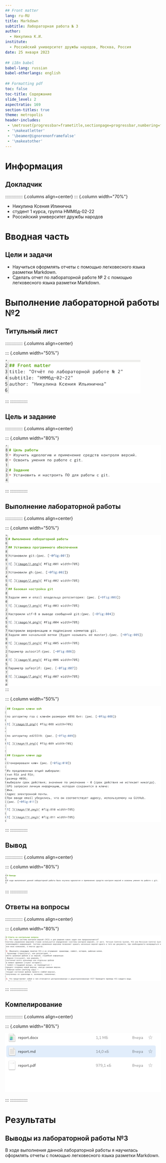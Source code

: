 ```yaml
---
## Front matter
lang: ru-RU
title: Markdown
subtitle: Лабораторная работа № 3
author:
  - Никулина К.И.
institute:
  - Российский университет дружбы народов, Москва, Россия
date: 25 января 2023

## i18n babel
babel-lang: russian
babel-otherlangs: english

## Formatting pdf
toc: false
toc-title: Содержание
slide_level: 2
aspectratio: 169
section-titles: true
theme: metropolis
header-includes:
 - \metroset{progressbar=frametitle,sectionpage=progressbar,numbering=fraction}
 - '\makeatletter'
 - '\beamer@ignorenonframefalse'
 - '\makeatother'
---
```


# Информация

## Докладчик

:::::::::::::: {.columns align=center}
::: {.column width="70%"}

  * Никулина Ксения Илинична
  * студент 1 курса, группа НММбд-02-22
  * Российский университет дружбы народов



# Вводная часть


## Цели и задачи

 - Научиться оформлять отчеты с помощью легковесного языка разметки Markdown. 
 - Сделать отчет по лабораторной работе № 2 с помощью легковесного языка разметки Markdown. 

# Выполнение лабораторной работы №2

## Титульный лист

:::::::::::::: {.columns align=center}


::: {.column width="50%"}

![](./image/1.png)

:::
::::::::::::::

## Цель и задание

:::::::::::::: {.columns align=center}

::: {.column width="80%"}

![](./image/2.png)

:::
::::::::::::::

## Выполнение лабораторной работы

:::::::::::::: {.columns align=center}


::: {.column width="50%"}

![](./image/3.png)
:::

::: {.column width="50%"}

![](./image/4.png)

:::
::::::::::::::

## Вывод

:::::::::::::: {.columns align=center}

::: {.column width="80%"}

![](./image/7.png)

:::
::::::::::::::

## Ответы на вопросы

:::::::::::::: {.columns align=center}

::: {.column width="80%"}

![](./image/8.png)

:::
::::::::::::::

## Компелирование
:::::::::::::: {.columns align=center}

::: {.column width="80%"}

![](./image/9.png)

:::
::::::::::::::

# Результаты

## Выводы из лабораторной работы №3

В ходе выполнения данной лабораторной работы я научилась оформлять отчеты с помощью легковесного языка разметки Markdown. 





























